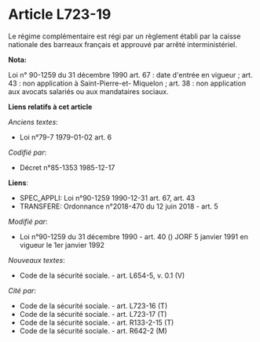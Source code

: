 # Article L723-19

Le régime complémentaire est régi par un règlement établi par la caisse nationale des barreaux français et approuvé par
arrêté interministériel.

**Nota:**

Loi n° 90-1259 du 31 décembre 1990 art. 67 : date d'entrée en vigueur ; art. 43 : non application à Saint-Pierre-et-
Miquelon ; art. 38 : non application aux avocats salariés ou aux mandataires sociaux.

**Liens relatifs à cet article**

_Anciens textes_:

  - Loi n°79-7 1979-01-02 art. 6

_Codifié par_:

  - Décret n°85-1353 1985-12-17

**Liens**:

  - SPEC_APPLI: Loi n°90-1259 1990-12-31 art. 67, art. 43
  - TRANSFERE: Ordonnance n°2018-470 du 12 juin 2018 - art. 5

_Modifié par_:

  - Loi n°90-1259 du 31 décembre 1990 - art. 40 () JORF 5 janvier 1991 en vigueur le 1er janvier 1992

_Nouveaux textes_:

  - Code de la sécurité sociale. - art. L654-5, v. 0.1 (V)

_Cité par_:

  - Code de la sécurité sociale. - art. L723-16 (T)
  - Code de la sécurité sociale. - art. L723-17 (T)
  - Code de la sécurité sociale. - art. R133-2-15 (T)
  - Code de la sécurité sociale. - art. R642-2 (M)
